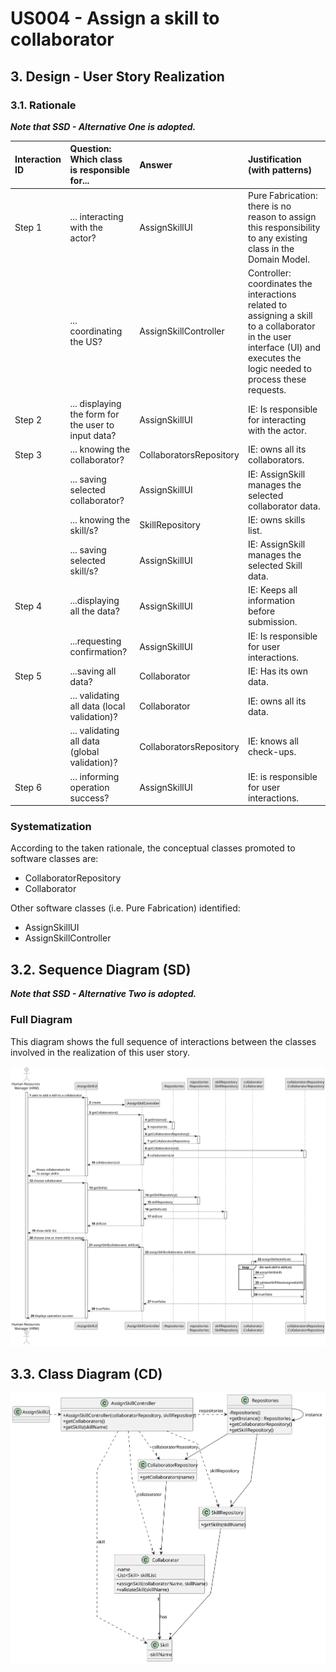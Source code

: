 # US004 - Assign a skill to collaborator

## 3. Design - User Story Realization 

### 3.1. Rationale

_**Note that SSD - Alternative One is adopted.**_

| Interaction ID | Question: Which class is responsible for...         | Answer                   | Justification (with patterns)                                                                                                                                               |
|:---------------|:----------------------------------------------------|:-------------------------|:----------------------------------------------------------------------------------------------------------------------------------------------------------------------------|
| Step 1         | ... interacting with the actor?                     | AssignSkillUI            | Pure Fabrication: there is no reason to assign this responsibility to any existing class in the Domain Model.                                                               |
|                | ... coordinating the US?                            | AssignSkillController    | Controller: coordinates the interactions related to assigning a skill to a collaborator in the user interface (UI) and executes the logic needed to process these requests. |
| Step 2         | ... displaying the form for the user to input data? | AssignSkillUI            | IE: Is responsible for interacting with the actor.                                                                                                                          |
| Step 3         | ... knowing the collaborator?                       | CollaboratorsRepository  | IE: owns all its collaborators.                                                                                                                                             |
|                | ... saving selected collaborator?                   | AssignSkillUI            | IE: AssignSkill manages the selected collaborator data.                                                                                                                     |
|                | ... knowing the skill/s?                            | SkillRepository          | IE: owns skills list.                                                                                                                                                       |
|                | ... saving selected skill/s?                        | AssignSkillUI            | IE: AssignSkill manages the selected Skill data.                                                                                                                            |
| Step 4  		     | 	...displaying all the data?                        | AssignSkillUI            | IE: Keeps all information before submission.                                                                                                                          |
| 		             | 	...requesting confirmation?                        | AssignSkillUI            | IE: Is responsible for user interactions.                                                                                                                                   |
| 	Step 5 		  	  | ...saving all data?                                 | Collaborator             | IE: Has its own data.                                                                                                                                                       |
| 		             | 	... validating all data (local validation)?        | Collaborator             | IE: owns all its data.                                                                                                                                                      |
| 			            | 	... validating all data (global validation)?       | CollaboratorsRepository  | IE: knows all check-ups.                                                                                                                                                    |
| Step 6         | 	... informing operation success?                   | AssignSkillUI | IE: is responsible for user interactions.                                                                                                                                   |
### Systematization ##

According to the taken rationale, the conceptual classes promoted to software classes are:

* CollaboratorRepository
* Collaborator

Other software classes (i.e. Pure Fabrication) identified:

* AssignSkillUI
* AssignSkillController


## 3.2. Sequence Diagram (SD)

_**Note that SSD - Alternative Two is adopted.**_

### Full Diagram

This diagram shows the full sequence of interactions between the classes involved in the realization of this user story.

![Sequence Diagram - Full](svg/us004-sequence-diagram-full.svg)


## 3.3. Class Diagram (CD)

![Class Diagram](svg/us004-class-diagram.svg)